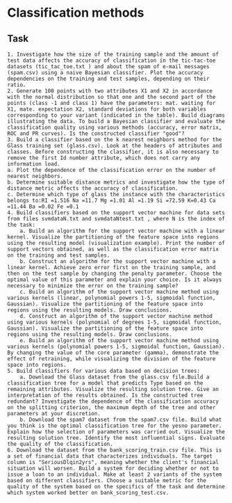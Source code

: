 # Classification methods
 
## Task
    1. Investigate how the size of the training sample and the amount of test data affects the accuracy of classification in the tic-tac-toe datasets (tic_tac_toe.txt ) and about the spam of e-mail messages (spam.csv) using a naive Bayesian classifier. Plot the accuracy dependencies on the training and test samples, depending on their ratio.
    2. Generate 100 points with two attributes X1 and X2 in accordance with the normal distribution so that one and the second part of the points (class -1 and class 1) have the parameters: mat. waiting for X1, mate. expectation X2, standard deviations for both variables corresponding to your variant (indicated in the table). Build diagrams illustrating the data. To build a Bayesian classifier and evaluate the classification quality using various methods (accuracy, error matrix, ROC and PR curves). Is the constructed classifier "good"?
    3. Build a classifier based on the k nearest neighbors method for the Glass training set (glass.csv). Look at the headers of attributes and classes. Before constructing the classifier, it is also necessary to remove the first Id number attribute, which does not carry any information load.
    a. Plot the dependence of the classification error on the number of nearest neighbors.
    b. Determine suitable distance metrics and investigate how the type of distance metric affects the accuracy of classification.
    c. Determine which type of glass the instance with the characteristics belongs to:RI =1.516 Na =11.7 Mg =1.01 Al =1.19 Si =72.59 K=0.43 Ca =11.44 Ba =0.02 Fe =0.1
    4. Build classifiers based on the support vector machine for data sets from files svmdataN.txt and svmdataNtest.txt , where N is the index of the task:
        a. Build an algorithm for the support vector machine with a linear kernel. Visualize the partitioning of the feature space into regions using the resulting model (visualization example). Print the number of support vectors obtained, as well as the classification error matrix on the training and test samples.
        b. Construct an algorithm for the support vector machine with a linear kernel. Achieve zero error first on the training sample, and then on the test sample by changing the penalty parameter. Choose the optimal value of this parameter and explain your choice. Is it always necessary to minimize the error on the training sample?
        c. Build an algorithm of the support vector machine method using various kernels (linear, polynomial powers 1-5, sigmoidal function, Gaussian). Visualize the partitioning of the feature space into regions using the resulting models. Draw conclusions.
        d. Construct an algorithm of the support vector machine method using various kernels (polynomial of degrees 1-5, sigmoidal function, Gaussian). Visualize the partitioning of the feature space into regions using the resulting models. Draw conclusions.
        e. Build an algorithm of the support vector machine method using various kernels (polynomial powers 1-5, sigmoidal function, Gaussian). By changing the value of the core parameter (gamma), demonstrate the effect of retraining, while visualizing the division of the feature space into regions.
    5. Build classifiers for various data based on decision trees:
        a. Download the Glass dataset from the glass.csv file.Build a classification tree for a model that predicts Type based on the remaining attributes. Visualize the resulting solution tree. Give an interpretation of the results obtained. Is the constructed tree redundant? Investigate the dependence of the classification accuracy on the splitting criterion, the maximum depth of the tree and other parameters at your discretion.
        b. Download the spam7 dataset from the spam7.csv file. Build what you think is the optimal classification tree for the yesno parameter. Explain how the selection of parameters was carried out. Visualize the resulting solution tree. Identify the most influential signs. Evaluate the quality of the classification.
    6. Download the dataset from the bank_scoring_train.csv file. This is a set of financial data that characterizes individuals. The target column is "SeriousDlqin2yrs", meaning whether the client's financial situation will worsen. Build a system for deciding whether or not to issue a loan to an individual. Make at least 2 variants of the system based on different classifiers. Choose a suitable metric for the quality of the system based on the specifics of the task and determine which system worked better on bank_scoring_test.csv.